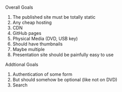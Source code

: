 Overall Goals

1. The published site must be totally static
  1. Any cheap hosting
  1. CDN
  1. GitHub pages
  1. Physical Media (DVD, USB key)
1. Should have thumbnails
  1. Maybe multiple
1. Presentation site should be painfully easy to use
 


Addtional Goals

1. Authentication of some form
  1. But should somehow be optional (like not on DVD)
1. Search
